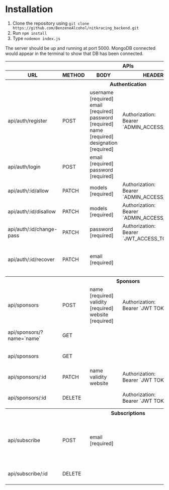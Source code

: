 # Installation
1. Clone the repository using 
`git clone https://github.com/BenzeneAlcohol/nitkracing_backend.git`
2. Run `npm install`
3. Type `nodemon index.js` <br />

The server should be up and running at port 5000. MongoDB connected would appear in the terminal to show that DB has been connected.


<table>
    <tr>
        <th colspan=6>APIs</th>
    </tr>
    <tr>
        <th>URL</th>
        <th>METHOD</th>
        <th>BODY</th>
        <th>HEADER</th>
        <th>SUCCESS</th>
        <th>REMARKS</th>
    </tr>
    <tr>
        <th colspan=6>Authentication</th>
    </tr>
    <tr>
        <td>api/auth/register</td>
        <td>POST</td>
        <td>
            username [required] <br />
            email [required] <br />
            password [required] <br />
            name [required] <br />
            designation [required] <br />
        </td>
        <td>
            Authorization: <br />
            Bearer `ADMIN_ACCESS_TOKEN`
        </td>
        <td>
            code: 201 <br />
            data: token <br />
            id: id <br />
        </td>
    </tr>
    <tr>
        <td>api/auth/login</td>
        <td>POST</td>
        <td>
            email [required] <br />
            password [required] <br />
        </td>
        <td>
        </td>
        <td>
            code: 200 <br />
            data: token <br />
            id: id <br />
        </td>
    </tr>
    <tr>
        <td>api/auth/:id/allow</td>
        <td>PATCH</td>
        <td>
            models [required] <br />
        </td>
        <td>
            Authorization: <br />
            Bearer `ADMIN_ACCESS_TOKEN`
        </td>
        <td>
            code: 201 <br />
            data: user <br />
        </td>
    </tr>
    <tr>
        <td>api/auth/:id/disallow</td>
        <td>PATCH</td>
        <td>
            models [required] <br />
        </td>
        <td>
            Authorization: <br />
            Bearer `ADMIN_ACCESS_TOKEN`
        </td>
        <td>
            code: 201 <br />
            data: user <br />
        </td>
    </tr>
    <tr>
        <td>api/auth/:id/change-pass</td>
        <td>PATCH</td>
        <td>
            password [required] <br />
        </td>
        <td>
            Authorization: <br />
            Bearer `JWT_ACCESS_TOKEN`
        </td>
        <td>
            code: 201 <br />
            data: token <br />
            id: id <br />
        </td>
    </tr>
    <tr>
        <td>api/auth/:id/recover</td>
        <td>PATCH</td>
        <td>
            email [required] <br />
        </td>
        <td>
        </td>
        <td>
            code: 201 <br />
            message: new pass sent to email <br />
        </td>
    </tr>
    <tr>
        <th colspan=6>Sponsors</th>
    </tr>
    <tr>
        <td>api/sponsors</td>
        <td>POST</td>
        <td>
            name [required] <br />
            validity [required] <br />
            website [required] <br />
        </td>
        <td>
            Authorization: <br />
            Bearer `JWT TOKEN`
        </td>
        <td>
            code: 201 <br />
            data: sponsor <br />
        </td>
    </tr>
    <tr>
        <td>api/sponsors/?name=`name`</td>
        <td>GET</td>
        <td>
        </td>
        <td>
        </td>
        <td>
            code: 200 <br />
            data: sponsor <br />
        </td>
    </tr>
    <tr>
        <td>api/sponsors</td>
        <td>GET</td>
        <td>
        </td>
        <td>
        </td>
        <td>
            code: 200 <br />
            data: sponsors <br />
        </td>
    </tr>
    <tr>
        <td>api/sponsors/:id</td>
        <td>PATCH</td>
        <td>
            name <br />
            validity <br />
            website <br />
        </td>
        <td>
            Authorization: <br />
            Bearer `JWT TOKEN`
        </td>
        <td>
            code: 201 <br />
            data: sponsor <br />
        </td>
    </tr>
    <tr>
        <td>api/sponsors/:id</td>
        <td>DELETE</td>
        <td>
        </td>
        <td>
            Authorization: <br />
            Bearer `JWT TOKEN`
        </td>
        <td>
            code: 201 <br />
            data: sponsor <br />
        </td>
    </tr>
    <tr>
        <th colspan=6>Subscriptions</th>
    </tr>
    <tr>
        <td>api/subscribe</td>
        <td>POST</td>
        <td>
            email [required]
        </td>
        <td>
        </td>
        <td>
            code: 201 <br />
            message: an email has been sent for email verification <br />
        </td>
    </tr>
    <tr>
        <td>api/subscribe/:id</td>
        <td>DELETE</td>
        <td>
        </td>
        <td>
        </td>
        <td>
            code: 201 <br />
            data: subscription <br />
        </td>
    </tr>
</table>